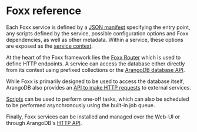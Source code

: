 Foxx reference
==============

Each Foxx service is defined by a [JSON manifest](Manifest.md) specifying the entry point, any scripts defined by the service, possible configuration options and Foxx dependencies, as well as other metadata. Within a service, these options are exposed as the [service context](Context.md).

At the heart of the Foxx framework lies the [Foxx Router](Routers/README.md) which is used to define HTTP endpoints. A service can access the database either directly from its context using prefixed collections or the [ArangoDB database API](Modules/README.md).

While Foxx is primarily designed to be used to access the database itself, ArangoDB also provides an [API to make HTTP requests](Modules/README.md) to external services.

[Scripts](Scripts.md) can be used to perform one-off tasks, which can also be scheduled to be performed asynchronously using the built-in job queue.

Finally, Foxx services can be installed and managed over the Web-UI or through
ArangoDB's [HTTP API](../../../HTTP/Foxx/Management.html).
